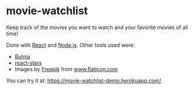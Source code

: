 # movie-watchlist

Keep track of the movies you want to watch and your favorite movies of all time! 

Done with [React](https://reactjs.org/) and [Node.js](https://nodejs.org/). Other tools used were:
* [Bulma](https://bulma.io/)
* [react-stars](https://github.com/n49/react-stars)
* Images by [Freepik](https://www.freepik.com/) from www.flaticon.com

You can try it at: https://movie-watchlist-demo.herokuapp.com/
